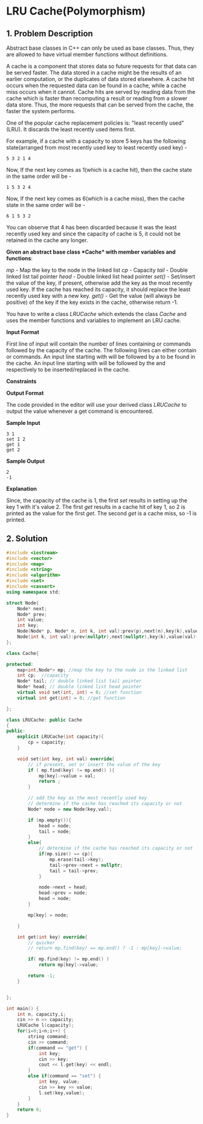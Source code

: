 # LRU Cache(Polymorphism)



## 1. Problem Description

Abstract base classes in C++ can only be used as base classes. Thus, they are allowed to have virtual member functions without definitions.

A cache is a component that stores data so future requests for that data can be served faster. The data stored in a cache might be the results of an earlier computation, or the duplicates of data stored elsewhere. A cache hit occurs when the requested data can be found in a cache, while a cache miss occurs when it cannot. Cache hits are served by reading data from the cache which is faster than recomputing a result or reading from a slower data store. Thus, the more requests that can be served from the cache, the faster the system performs.

One of the popular cache replacement policies is: "least recently used" (LRU). It discards the least recently used items first.

For example, if a cache with a capacity to store 5 keys has the following state(arranged from most recently used key to least recently used key) -

```
5 3 2 1 4
```

Now, If the next key comes as 1(which is a cache hit), then the cache state in the same order will be -

```
1 5 3 2 4
```

Now, If the next key comes as 6(which is a cache miss), then the cache state in the same order will be -

```
6 1 5 3 2
```

You can observe that 4 has been discarded because it was the least recently used key and since the capacity of cache is 5, it could not be retained in the cache any longer.

**Given an abstract base class \*Cache\* with member variables and functions**:

*mp* - Map the key to the node in the linked list
*cp* - Capacity
*tail* - Double linked list tail pointer
*head* - Double linked list head pointer
*set()* - Set/insert the value of the key, if present, otherwise add the key as the most recently used key. If the cache has reached its capacity, it should replace the least recently used key with a new key.
*get()* - Get the value (will always be positive) of the key if the key exists in the cache, otherwise return -1.

You have to write a class *LRUCache* which extends the class *Cache* and uses the member functions and variables to implement an LRU cache.

**Input Format**

First line of input will contain the number of lines containing or commands followed by the capacity of the cache.
The following lines can either contain or commands.
An input line starting with will be followed by a to be found in the cache. An input line starting with will be followed by the and respectively to be inserted/replaced in the cache.

**Constraints**





**Output Format**

The code provided in the editor will use your derived class *LRUCache* to output the value whenever a get command is encountered.

**Sample Input**

```
3 1
set 1 2
get 1
get 2
```

**Sample Output**

```
2
-1
```

**Explanation**

Since, the capacity of the cache is 1, the first *set* results in setting up the key 1 with it's value 2. The first *get* results in a cache hit of key 1, so 2 is printed as the value for the first *get*. The second *get* is a cache miss, so -1 is printed.

## 2. Solution



```cpp
#include <iostream>
#include <vector>
#include <map>
#include <string>
#include <algorithm>
#include <set>
#include <cassert>
using namespace std;

struct Node{
    Node* next;
    Node* prev;
    int value;
    int key;
    Node(Node* p, Node* n, int k, int val):prev(p),next(n),key(k),value(val){};
    Node(int k, int val):prev(nullptr),next(nullptr),key(k),value(val){};
};

class Cache{

protected:
    map<int,Node*> mp; //map the key to the node in the linked list
    int cp;  //capacity
    Node* tail; // double linked list tail pointer
    Node* head; // double linked list head pointer
    virtual void set(int, int) = 0; //set function
    virtual int get(int) = 0; //get function

};

class LRUCache: public Cache
{
public:
    explicit LRUCache(int capacity){
        cp = capacity;
    }

    void set(int key, int val) override{
        // if present, set or insert the value of the key
        if ( mp.find(key) != mp.end() ){
            mp[key]->value = val;
            return ;
        }

        // add the key as the most recently used key
        // determine if the cache has reached its capacity or not
        Node* node = new Node(key,val);

        if (mp.empty()){
            head = node;
            tail = node;
        }
        else{
            // determine if the cache has reached its capacity or not
            if(mp.size() == cp){
                mp.erase(tail->key);
                tail->prev->next = nullptr;
                tail = tail->prev;
            }

            node->next = head;
            head->prev = node;
            head = node;
        }

        mp[key] = node;

    }

    int get(int key) override{
        // quicker
        // return mp.find(key) == mp.end() ? -1 : mp[key]->value;

        if( mp.find(key) != mp.end() )
            return mp[key]->value;

        return -1;
    }


};

int main() {
    int n, capacity,i;
    cin >> n >> capacity;
    LRUCache l(capacity);
    for(i=0;i<n;i++) {
        string command;
        cin >> command;
        if(command == "get") {
            int key;
            cin >> key;
            cout << l.get(key) << endl;
        }
        else if(command == "set") {
            int key, value;
            cin >> key >> value;
            l.set(key,value);
        }
    }
    return 0;
}

```

